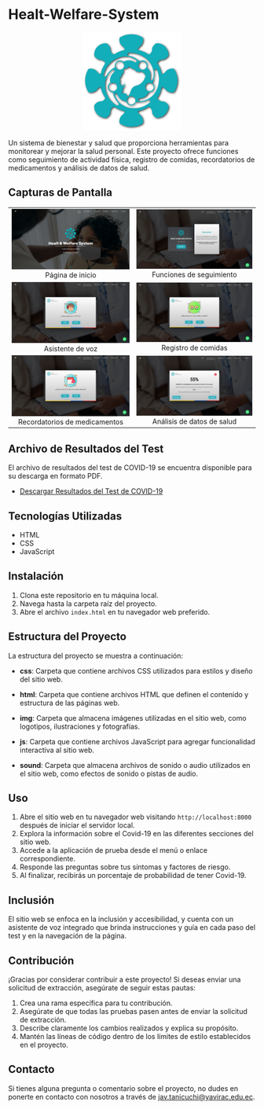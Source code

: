 # Healt-Welfare-System

<p align="center">
  <img src="img/logos/logo_celeste.png" alt="Logo del proyecto" width="200">
</p>

Un sistema de bienestar y salud que proporciona herramientas para monitorear y mejorar la salud personal. Este proyecto ofrece funciones como seguimiento de actividad física, registro de comidas, recordatorios de medicamentos y análisis de datos de salud.

## Capturas de Pantalla

<div style="width: 100%;">
  <table style="width: 100%;">
    <tr>
      <td align="center">
        <img src="img/capturas/cap-1.png" alt="Página de inicio" width="300">
        <br>
        Página de inicio
      </td>
      <td align="center">
        <img src="img/capturas/cap-2.png" alt="Funciones de seguimiento" width="300">
        <br>
        Funciones de seguimiento
      </td>
    </tr>
    <tr>
      <td align="center">
        <img src="img/capturas/cap-3.png" alt="Asistente de voz" width="300">
        <br>
        Asistente de voz
      </td>
      <td align="center">
        <img src="img/capturas/cap-4.png" alt="Registro de comidas" width="300">
        <br>
        Registro de comidas
      </td>
    </tr>
    <tr>
      <td align="center">
        <img src="img/capturas/cap-5.png" alt="Recordatorios de medicamentos" width="300">
        <br>
        Recordatorios de medicamentos
      </td>
      <td align="center">
        <img src="img/capturas/cap-6.png" alt="Análisis de datos de salud" width="300">
        <br>
        Análisis de datos de salud
      </td>
    </tr>
  </table>
</div>

## Archivo de Resultados del Test

El archivo de resultados del test de COVID-19 se encuentra disponible para su descarga en formato PDF.

- [Descargar Resultados del Test de COVID-19](img/capturas/resultados-test.pdf)

## Tecnologías Utilizadas

- HTML
- CSS
- JavaScript

## Instalación

1. Clona este repositorio en tu máquina local.
2. Navega hasta la carpeta raíz del proyecto.
3. Abre el archivo `index.html` en tu navegador web preferido.

## Estructura del Proyecto

La estructura del proyecto se muestra a continuación:

- **css**: Carpeta que contiene archivos CSS utilizados para estilos y diseño del sitio web.

- **html**: Carpeta que contiene archivos HTML que definen el contenido y estructura de las páginas web.

- **img**: Carpeta que almacena imágenes utilizadas en el sitio web, como logotipos, ilustraciones y fotografías.

- **js**: Carpeta que contiene archivos JavaScript para agregar funcionalidad interactiva al sitio web.

- **sound**: Carpeta que almacena archivos de sonido o audio utilizados en el sitio web, como efectos de sonido o pistas de audio.

## Uso

1. Abre el sitio web en tu navegador web visitando `http://localhost:8000` después de iniciar el servidor local.
2. Explora la información sobre el Covid-19 en las diferentes secciones del sitio web.
3. Accede a la aplicación de prueba desde el menú o enlace correspondiente.
4. Responde las preguntas sobre tus síntomas y factores de riesgo.
5. Al finalizar, recibirás un porcentaje de probabilidad de tener Covid-19.

## Inclusión

El sitio web se enfoca en la inclusión y accesibilidad, y cuenta con un asistente de voz integrado que brinda instrucciones y guía en cada paso del test y en la navegación de la página.

## Contribución

¡Gracias por considerar contribuir a este proyecto! Si deseas enviar una solicitud de extracción, asegúrate de seguir estas pautas:

1. Crea una rama específica para tu contribución.
2. Asegúrate de que todas las pruebas pasen antes de enviar la solicitud de extracción.
3. Describe claramente los cambios realizados y explica su propósito.
4. Mantén las líneas de código dentro de los límites de estilo establecidos en el proyecto.

## Contacto

Si tienes alguna pregunta o comentario sobre el proyecto, no dudes en ponerte en contacto con nosotros a través de jav.tanicuchi@yavirac.edu.ec.

